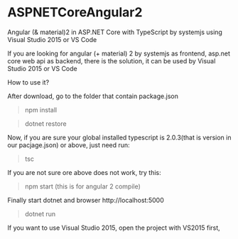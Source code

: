 # ASPNETCoreAngular2


Angular (& material)2 in ASP.NET Core with TypeScript by systemjs using Visual Studio 2015 or VS Code

If you are looking for angular (+ material) 2 by systemjs as frontend, asp.net core web api as backend, there is the solution, it can be used by Visual Studio 2015 or VS Code

How to use it?


After download, go to the folder that contain package.json

>npm install

>dotnet restore

Now, if you are sure your global installed typescript is 2.0.3(that is version in our pacjage.json) or above, just need run:

>tsc

If you are not sure ore above does not work, try this:
> npm start  (this is for angular 2 compile)

Finally start dotnet and browser http://localhost:5000
>dotnet run


If you want to use Visual Studio 2015, open the project with VS2015 first, 


